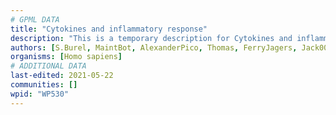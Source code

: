 ```yaml
---
# GPML DATA
title: "Cytokines and inflammatory response"
description: "This is a temporary description for Cytokines and inflammatory response"
authors: [S.Burel, MaintBot, AlexanderPico, Thomas, FerryJagers, Jack007, Egonw, Ryanmiller, Khanspers, Wpblocked, Eweitz]
organisms: [Homo sapiens]
# ADDITIONAL DATA
last-edited: 2021-05-22
communities: []
wpid: "WP530"
---
```

